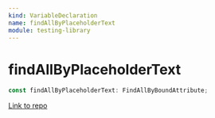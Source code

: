 ```yaml
---
kind: VariableDeclaration
name: findAllByPlaceholderText
module: testing-library
---
```


# findAllByPlaceholderText

```ts
const findAllByPlaceholderText: FindAllByBoundAttribute;
```

[Link to repo](https://github.com/testing-library/angular-testing-library/blob/master/node_modules/@testing-library/dom/types/queries.d.ts#L103-L103)
